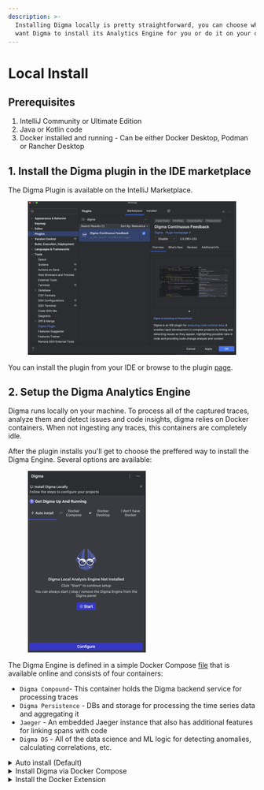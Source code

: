 ```yaml
---
description: >-
  Installing Digma locally is pretty straightforward, you can choose whether you
  want Digma to install its Analytics Engine for you or do it on your own.
---
```


# Local Install

## Prerequisites

1. IntelliJ Community or Ultimate Edition
2. Java or Kotlin code
3. Docker installed and running - Can be either Docker Desktop, Podman or Rancher Desktop&#x20;

## 1. Install the Digma plugin in the IDE marketplace

The Digma Plugin is available on the IntelliJ Marketplace.&#x20;

<figure><img src=".gitbook/assets/image (2) (1) (1).png" alt=""><figcaption></figcaption></figure>

You can install the plugin from your IDE or browse to the plugin [page](https://plugins.jetbrains.com/plugin/19470-digma-continuous-feedback). &#x20;

## 2.  Setup the Digma Analytics Engine

Digma runs locally on your machine. To process all of the captured traces, analyze them and detect issues and code insights, digma relies on Docker containers. When not ingesting any traces, this containers are completely idle.

After the plugin installs you'll get to choose the preffered way to install the Digma Engine.  Several options are available:

<figure><img src=".gitbook/assets/image (5).png" alt="" width="240"><figcaption></figcaption></figure>

The Digma Engine is defined in a simple Docker Compose [file](https://github.com/digma-ai/digma/blob/main/docker/docker-compose.yml) that is available online and consists of four containers:

* `Digma Compound`- This container holds the Digma backend service for processing traces
* `Digma Persistence` - DBs and storage for processing the time series data and aggregating it
* `Jaeger` - An embedded Jaeger instance that also has additional features for linking spans with code
* `Digma DS` - All of the data science and ML logic for detecting anomalies, calculating correlations, etc.

<details>

<summary>Auto install  (Default)</summary>

This is the default option. After installation, the plugin will try to start the Digme Engine containers on your local Docker environment and will offer clear controls to allow you to `Stop` `Start` or `Remove` it.  The benefit of using this approach is that Digma will be able to also update the Engine when a new release becomes available.:&#x20;

![](<.gitbook/assets/image (4).png>)

</details>

<details>

<summary>Install Digma via Docker Compose</summary>

You can simply install Digma yourself using the Docker Compose file.&#x20;

Simply select the `Docker Compose` tab from the onboarding page and follow the instructions to download the Docker Compose file and run it locally.

![](<.gitbook/assets/image (6).png>)

Notice that you can use this method to deploy to other Docker platforms Both Rancher Desktop and Podman support the Docker Compose spec so you can use [Rancher Compose](https://rancher.com/docs/rancher/v1.6/en/cattle/rancher-compose/) or  [Podman Compose ](https://docs.podman.io/en/latest/markdown/podman-compose.1.html)respectively. &#x20;

</details>

<details>

<summary>Install the Docker Extension</summary>

Digma also comes bundled as a Docker Extension. If you're using Docker Desktop you can deploy the Digma Engine this way as well. The benefit is that the Digma Containers will run in their own system space and will not create any confusion with the rest of the containers you're running for your application.

You can install the Digma Extension from the Docker Marketplace or by visiting the [extension page](https://hub.docker.com/extensions/digmaai/digma-docker-extension).&#x20;

</details>
